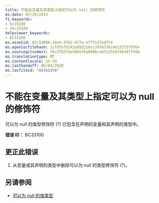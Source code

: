 ```yaml
---
title: 不能在变量及其类型上指定可以为 null 的修饰符
ms.date: 07/20/2015
f1_keywords:
- bc33100
- vbc33100
helpviewer_keywords:
- BC33100
ms.assetid: 82c5d886-18a9-47b2-877a-ef7f127edff4
ms.openlocfilehash: 1cfdfe75142a882226cc397b736c4e231f3f9764
ms.sourcegitcommit: f8c270376ed905f6a8896ce0fe25b4f4b38ff498
ms.translationtype: MT
ms.contentlocale: zh-CN
ms.lasthandoff: 06/04/2020
ms.locfileid: "84361458"
---
```

# <a name="nullable-modifier-cannot-be-specified-on-both-a-variable-and-its-type"></a>不能在变量及其类型上指定可以为 null 的修饰符
可以为 null 的类型修饰符 (?) 已包含在声明的变量和其声明的类型中。  
  
 **错误 ID：** BC33100  
  
## <a name="to-correct-this-error"></a>更正此错误  
  
1. 从变量或其声明的类型中删除可以为 null 的类型修饰符 (?)。  
  
## <a name="see-also"></a>另请参阅

- [可以为 null 的值类型](../programming-guide/language-features/data-types/nullable-value-types.md)
